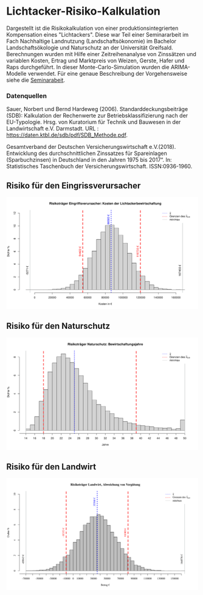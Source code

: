 # Lichtacker-Risiko-Kalkulation

Dargestellt ist die Risikokalkulation von einer produktionsintegrierten Kompensation eines "Lichtackers". Diese war Teil einer Seminararbeit im Fach Nachhaltige Landnutzung (Landschaftsökonomie) im Bachelor Landschaftsökologie und Naturschutz an der Universität Greifsald. Berechnungen wurden mit Hilfe einer Zeitreihenanalyse von Zinssätzen und variablen Kosten, Ertrag und Marktpreis von Weizen, Gerste, Hafer und Raps durchgeführt. In dieser Monte-Carlo-Simulation wurden die ARIMA-Modelle verwendet. Für eine genaue Beschreibung der Vorgehensweise siehe die [Seminarabeit](https://github.com/FelixNoessler/Lichtacker-Risiko-Kalkulation/blob/main/Nachhaltige_Landnutzung_Edner_Noessler_Produktionsintegrierte%20Kompensation.pdf).

### Datenquellen

Sauer, Norbert und Bernd Hardeweg (2006). Standarddeckungsbeiträge (SDB): Kalkulation der
Rechenwerte zur Betriebsklassifizierung nach der EU-Typologie. Hrsg. von Kuratorium für
Technik und Bauwesen in der Landwirtschaft e.V. Darmstadt. URL : https://daten.ktbl.de/sdb/pdf/SDB_Methode.pdf.

Gesamtverband der Deutschen Versicherungswirtschaft e.V.(2018). Entwicklung des durchschnittlichen Zinssatzes für Spareinlagen (Sparbuchzinsen) in Deutschland in den Jahren
1975 bis 2017“. In: Statistisches Taschenbuch der Versicherungswirtschaft. ISSN:0936-1960.

## Risiko für den Eingrissverursacher
![Risiko für den Eingriffsverursacher](plots/risiko_verursacher.svg)

## Risiko für den Naturschutz
![Risiko für den Naturschtz](plots/risiko_naturschutz.svg)

## Risiko für den Landwirt
![Risiko für den Landwirt](plots/risiko_landwirt.svg)

